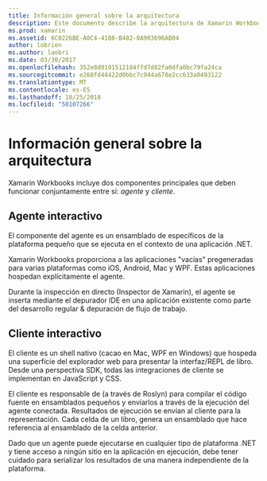 ```yaml
---
title: Información general sobre la arquitectura
description: Este documento describe la arquitectura de Xamarin Workbooks, examinar cómo funcionan conjuntamente el agente interactivo y un cliente interactivo.
ms.prod: xamarin
ms.assetid: 6C0226BE-A0C4-4108-B482-0A903696AB04
author: lobrien
ms.author: laobri
ms.date: 03/30/2017
ms.openlocfilehash: 352e8d0191512184ffd7d82fa0dfa0bc79fa24ca
ms.sourcegitcommit: e268fd44422d0bbc7c944a678e2cc633a0493122
ms.translationtype: MT
ms.contentlocale: es-ES
ms.lasthandoff: 10/25/2018
ms.locfileid: "50107266"
---
```

# <a name="architecture-overview"></a>Información general sobre la arquitectura

Xamarin Workbooks incluye dos componentes principales que deben funcionar conjuntamente entre sí: _agente_ y _cliente_.

## <a name="interactive-agent"></a>Agente interactivo

El componente del agente es un ensamblado de específicos de la plataforma pequeño que se ejecuta en el contexto de una aplicación .NET.

Xamarin Workbooks proporciona a las aplicaciones "vacías" pregeneradas para varias plataformas como iOS, Android, Mac y WPF. Estas aplicaciones hospedan explícitamente el agente.

Durante la inspección en directo (Inspector de Xamarin), el agente se inserta mediante el depurador IDE en una aplicación existente como parte del desarrollo regular & depuración de flujo de trabajo.

## <a name="interactive-client"></a>Cliente interactivo

El cliente es un shell nativo (cacao en Mac, WPF en Windows) que hospeda una superficie del explorador web para presentar la interfaz/REPL de libro. Desde una perspectiva SDK, todas las integraciones de cliente se implementan en JavaScript y CSS.

El cliente es responsable de (a través de Roslyn) para compilar el código fuente en ensamblados pequeños y enviarlos a través de la ejecución del agente conectada. Resultados de ejecución se envían al cliente para la representación. Cada celda de un libro, genera un ensamblado que hace referencia al ensamblado de la celda anterior.

Dado que un agente puede ejecutarse en cualquier tipo de plataforma .NET y tiene acceso a ningún sitio en la aplicación en ejecución, debe tener cuidado para serializar los resultados de una manera independiente de la plataforma.

